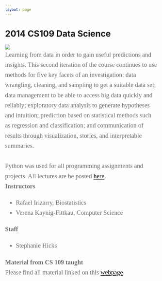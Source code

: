 ```yaml
---
layout: page
---
```


# 2014 CS109 Data Science   

<img src="http://cs109.github.io/2014/figures/stacks_image_0.jpg"> 

<div style="font-family:Karla; font-size:1.3rem; color:#707070;line-height:1.6;">
Learning from data in order to gain useful predictions and insights. This second iteration of the course continues to use methods for five key facets of an investigation: data wrangling, cleaning, and sampling to get a suitable data set; data management to be able to access big data quickly and reliably; exploratory data analysis to generate hypotheses and intuition; prediction based on statistical methods such as regression and classification; and communication of results through visualization, stories, and interpretable summaries.
 <br> <br> 
  Python was used for all programming assignments and projects. All lectures are be posted  <a href="http://cm.dce.harvard.edu/2014/01/14328/publicationListing.shtml"> here</a>.


<div style="font-family:Karla; font-size:1.3rem; color:#707070;line-height:1.6;">
  <b>Instructors</b>   
   <ul  style="font-family:Karla; font-size:1.3rem; color:#707070;line-height:1.6;"> 
<li  style="font-family:Karla; font-size:1.3rem; color:#707070;line-height:1.6;"> 
    Rafael Irizarry, Biostatistics</li>
<li  style="font-family:Karla; font-size:1.3rem; color:#707070;line-height:1.6;"> Verena Kaynig-Fittkau, Computer Science</li>
  </ul>
  <b>Staff</b>
  <ul>
  <li  style="font-family:Karla; font-size:1.3rem; color:#707070;line-height:1.6;"> 
    Stephanie Hicks </li>   
  </ul>

<div style="font-family:Karla; font-size:1.3rem; color:#707070;line-height:1.6;">
<b>Material from CS 109 taught </b>
<br>
 Please find all material linked on this <a href="http://cs109.github.io/2014/index.html"> webpage</a>.


